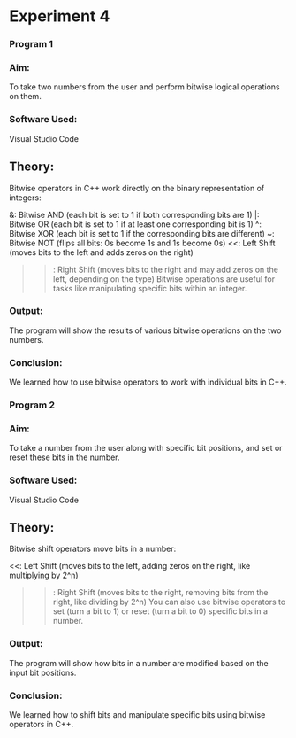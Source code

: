 # Experiment 4
### Program 1
### Aim:
To take two numbers from the user and perform bitwise logical operations on them.

### Software Used:
Visual Studio Code

## Theory:
Bitwise operators in C++ work directly on the binary representation of integers:

&: Bitwise AND (each bit is set to 1 if both corresponding bits are 1)
|: Bitwise OR (each bit is set to 1 if at least one corresponding bit is 1)
^: Bitwise XOR (each bit is set to 1 if the corresponding bits are different)
~: Bitwise NOT (flips all bits: 0s become 1s and 1s become 0s)
<<: Left Shift (moves bits to the left and adds zeros on the right)
>>: Right Shift (moves bits to the right and may add zeros on the left, depending on the type)
Bitwise operations are useful for tasks like manipulating specific bits within an integer.

### Output:
The program will show the results of various bitwise operations on the two numbers.

### Conclusion:
We learned how to use bitwise operators to work with individual bits in C++.

### Program 2
### Aim:
To take a number from the user along with specific bit positions, and set or reset these bits in the number.

### Software Used:
Visual Studio Code

## Theory:
Bitwise shift operators move bits in a number:

<<: Left Shift (moves bits to the left, adding zeros on the right, like multiplying by 2^n)
>>: Right Shift (moves bits to the right, removing bits from the right, like dividing by 2^n)
You can also use bitwise operators to set (turn a bit to 1) or reset (turn a bit to 0) specific bits in a number.

### Output:
The program will show how bits in a number are modified based on the input bit positions.

### Conclusion:
We learned how to shift bits and manipulate specific bits using bitwise operators in C++.
